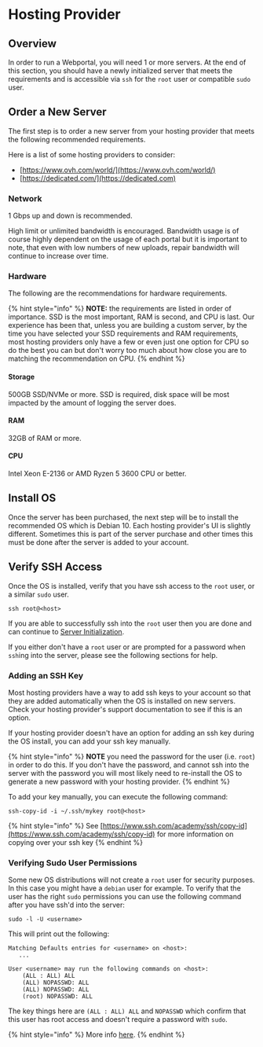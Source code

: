 # Hosting Provider

## Overview

In order to run a Webportal, you will need 1 or more servers. At the end of this section, you should have a newly initialized server that meets the requirements and is accessible via `ssh` for the `root` user or compatible `sudo` user.&#x20;

## Order a New Server

The first step is to order a new server from your hosting provider that meets the following recommended requirements.&#x20;

Here is a list of some hosting providers to consider:

* [https://www.ovh.com/world/](https://www.ovh.com/world/)
* [https://dedicated.com/](https://dedicated.com)

### Network

1 Gbps up and down is recommended.&#x20;

High limit or unlimited bandwidth is encouraged. Bandwidth usage is of course highly dependent on the usage of each portal but it is important to note, that even with low numbers of new uploads, repair bandwidth will continue to increase over time.&#x20;

### Hardware

The following are the recommendations for hardware requirements.&#x20;

{% hint style="info" %}
**NOTE:** the requirements are listed in order of importance. SSD is the most important, RAM is second, and CPU is last. Our experience has been that, unless you are building a custom server, by the time you have selected your SSD requirements and RAM requirements, most hosting providers only have a few or even just one option for CPU so do the best you can but don't worry too much about how close you are to matching the recommendation on CPU.
{% endhint %}

#### Storage

500GB SSD/NVMe or more. SSD is required, disk space will be most impacted by the amount of logging the server does.&#x20;

#### RAM

32GB of RAM or more.

#### CPU

Intel Xeon E-2136 or AMD Ryzen 5 3600 CPU or better.



## Install OS

Once the server has been purchased, the next step will be to install the recommended OS which is Debian 10. Each hosting provider's UI is slightly different. Sometimes this is part of the server purchase and other times this must be done after the server is added to your account.&#x20;

## Verify SSH Access

Once the OS is installed, verify that you have ssh access to the `root` user, or a similar `sudo` user.

```
ssh root@<host>
```

If you are able to successfully ssh into the `root` user then you are done and can continue to [Server Initialization](../setup/server-initialization.md).

If you either don't have a `root` user or are prompted for a password when `ssh`ing into the server, please see the following sections for help.

### Adding an SSH Key

Most hosting providers have a way to add ssh keys to your account so that they are added automatically when the OS is installed on new servers. Check your hosting provider's support documentation to see if this is an option.

If your hosting provider doesn't have an option for adding an ssh key during the OS install, you can add your ssh key manually.&#x20;

{% hint style="info" %}
**NOTE** you need the password for the user (i.e. `root`) in order to do this. If you don't have the password, and cannot ssh into the server with the password you will most likely need to re-install the OS to generate a new password with your hosting provider.&#x20;
{% endhint %}

To add your key manually, you can execute the following command:

```
ssh-copy-id -i ~/.ssh/mykey root@<host>
```

{% hint style="info" %}
See [https://www.ssh.com/academy/ssh/copy-id](https://www.ssh.com/academy/ssh/copy-id) for more information on copying over your ssh key
{% endhint %}

### Verifying Sudo User Permissions

Some new OS distributions will not create a `root` user for security purposes. In this case you might have a `debian` user for example. To verify that the user has the right `sudo` permissions you can use the following command after you have ssh'd into the server:

```
sudo -l -U <username>
```

This will print out the following:

```
Matching Defaults entries for <username> on <host>: 
   ...
   
User <username> may run the following commands on <host>:
    (ALL : ALL) ALL
    (ALL) NOPASSWD: ALL
    (ALL) NOPASSWD: ALL
    (root) NOPASSWD: ALL
```

The key things here are `(ALL : ALL) ALL` and `NOPASSWD` which confirm that this user has root access and doesn't require a password with `sudo`.

{% hint style="info" %}
More info [here](https://unix.stackexchange.com/questions/50785/how-do-i-find-out-if-i-am-sudoer).
{% endhint %}

